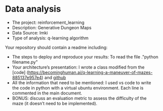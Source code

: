# Data analysis
- The project: reinforcement_learning
- Description: Generative Dungeon Maps
- Data Source: Imki
- Type of analysis: q-learning algorithm

Your repository should contain a readme including:
- The steps to deploy and reproduce your results:
    To read the file ."python filename.py"
- Your architecture’s presentation:
    I wrote a class modified from the [code] (https://becominghuman.ai/q-learning-a-maneuver-of-mazes-885137e957e4) and [github](https://github.com/bvpsk/Reinforcement-learning/blob/master/Q-Learning/git_simple_game.py)
- All the information that need to be mentioned:
    I used vs code to write the code in python with a virtual ubuntu environment.
    Each line is commented in the main document.
- BONUS: discuss an evaluation metric to assess the difficulty of the maze (it doesn’t
need to be implemented).
